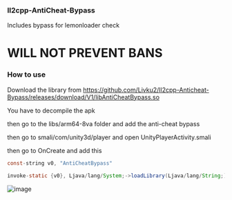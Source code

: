 ### Il2cpp-AntiCheat-Bypass

Includes bypass for lemonloader check

# WILL NOT PREVENT BANS

### How to use

Download the library from https://github.com/Livku2/Il2cpp-Anticheat-Bypass/releases/download/V1/libAntiCheatBypass.so

You have to decompile the apk

then go to the libs/arm64-8va folder and add the anti-cheat bypass

then go to smali/com/unity3d/player and open UnityPlayerActivity.smali

then go to OnCreate and add this

```java
const-string v0, "AntiCheatBypass"

invoke-static {v0}, Ljava/lang/System;->loadLibrary(Ljava/lang/String;)V
```


![image](https://github.com/user-attachments/assets/cecc47d5-5905-4da5-aad4-1a4b285bb363)

